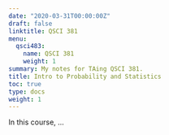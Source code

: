 ```yaml
---
date: "2020-03-31T00:00:00Z"
draft: false
linktitle: QSCI 381
menu:
  qsci483:
    name: QSCI 381
    weight: 1
summary: My notes for TAing QSCI 381.
title: Intro to Probability and Statistics
toc: true
type: docs
weight: 1
---
```


In this course, ...

